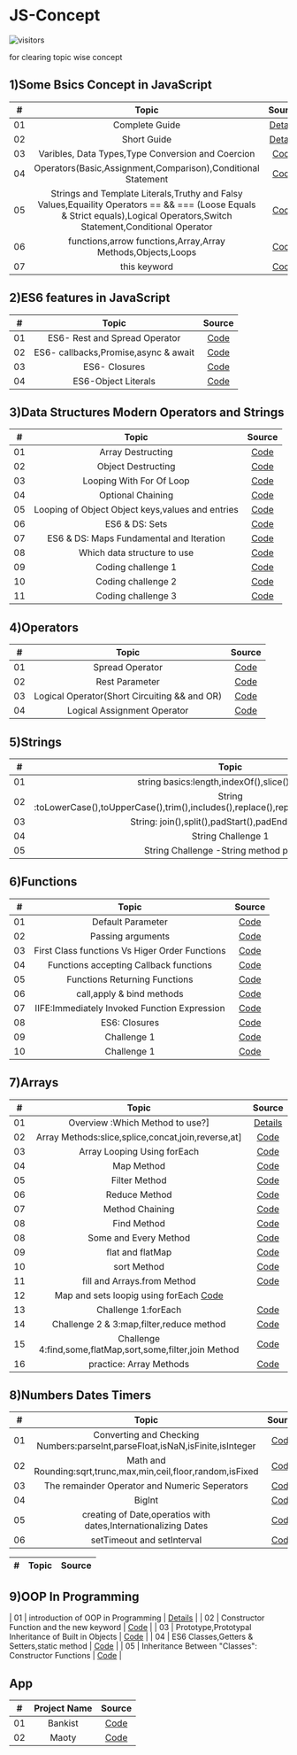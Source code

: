 # JS-Concept

![visitors](https://visitor-badge.glitch.me/badge?page_id=lokeshjawale96.Js-Concept)

for clearing topic wise concept

## 1)Some Bsics Concept in JavaScript

|  #  |            Topic             | Source |
| :-: | :----------------------------: | :-------: |
| 01  |     Complete Guide      | [Details](./Fundamentals-Part_1/README.MD) |  
| 02  |     Short Guide      | [Details](./Fundamentals-Part_1/starter/SHORTINFO.MD) |
| 03  |     Varibles, Data Types,Type Conversion and Coercion   | [Code](./Fundamentals-Part_1/starter/basic1.js)  |
| 04  |     Operators(Basic,Assignment,Comparison),Conditional Statement     | [Code](./Fundamentals-Part_1/starter/basic2.js) |
| 05  |     Strings and Template Literals,Truthy and Falsy Values,Equaility Operators == && === (Loose Equals & Strict equals),Logical Operators,Switch Statement,Conditional Operator     | [Code](./Fundamentals-Part_1/final/script.js)  |
| 06  |     functions,arrow functions,Array,Array Methods,Objects,Loops    | [Code](./Fundamental_Part_2/final/script.js) |
| 07  |     this keyword     | [Code](./this%20keyword/this.js) |



## 2)ES6 features in JavaScript

|  #  |            Topic             | Source |
| :-: | :----------------------------: | :-------: |
| 01  |     ES6- Rest and Spread Operator      | [Code](./ES6/restAndSpread.js) |  
| 02  |     ES6- callbacks,Promise,async & await      | [Code](./ES6/callbackPromiseAsyncAwait.js) |
| 03  |     ES6- Closures   | [Code](./ES6/closure.js)  |
| 04  |     ES6-Object Literals     | [Code](./ES6/objectLiterals.js) |


## 3)Data Structures Modern Operators and Strings

|  #  |            Topic             | Source |
| :-: | :----------------------------: | :-------: |
| 01  |     Array Destructing      | [Code](./Data-Structures-Operators-strings/DS/arrayDestructing.js) |  
| 02  |     Object Destructing      | [Code](./Data-Structures-Operators-strings/DS/objectDestructing.js) |
| 03  |     Looping With For Of Loop   | [Code](./Data-Structures-Operators-strings/DS/LoopingForOfLoop.js)  |
| 04  |     Optional Chaining     | [Code](./Data-Structures-Operators-strings/DS/optionalChaining.js) |
| 05  |     Looping of Object Object keys,values and entries   | [Code](./Data-Structures-Operators-strings/DS/loopingObjects.js)  |
| 06  |     ES6 & DS: Sets     | [Code](./Data-Structures-Operators-strings/DS/sets.js) |
| 07  |     ES6 & DS: Maps Fundamental and Iteration   | [Code](./Data-Structures-Operators-strings/DS/maps.js)  |
| 08  |     Which data structure to use     | [Code](./Data-Structures-Operators-strings/DS/Which%20data%20structure%20is%20use.md) |
| 09  |     Coding challenge 1   | [Code](./Data-Structures-Operators-strings/DS/codingChallenge1.js)  |
| 10  |     Coding challenge 2     | [Code](./Data-Structures-Operators-strings/DS/codingChallenge2.js) |
| 11  |     Coding challenge 3   | [Code](./Data-Structures-Operators-strings/DS/challenge3.js)  |


## 4)Operators

|  #  |            Topic             | Source |
| :-: | :----------------------------: | :-------: |
| 01  |     Spread Operator   | [Code](./Data-Structures-Operators-strings/Operators/spreadOperator.js)  |
| 02  |     Rest Parameter     | [Code](./Data-Structures-Operators-strings/Operators/restPatternAndParameter.js) |
| 03  |     Logical Operator(Short Circuiting && and OR)    | [Code](./Data-Structures-Operators-strings/Operators/shortCircuiting.js)  |
| 04  |     Logical Assignment Operator     | [Code](./Data-Structures-Operators-strings/Operators/logicalAssignmentOperator.js) |


## 5)Strings

|  #  |            Topic             | Source |
| :-: | :----------------------------: | :-------: |
| 01  |     string basics:length,indexOf(),slice() method   | [Code](./Data-Structures-Operators-strings/strings/string.js)  |
| 02  |     String :toLowerCase(),toUpperCase(),trim(),includes(),replace(),replaceAll(),startsWith(),endsWith()]     | [Code](./Data-Structures-Operators-strings/strings/string-part1.js) |
| 03  |     String: join(),split(),padStart(),padEnd(),repeat()   | [Code](./Data-Structures-Operators-strings/strings/string-part2.js)  |
| 04  |     String Challenge 1     | [Code](./Data-Structures-Operators-strings/strings/string-challenge.js) |
| 05  |     String Challenge -String method practice   | [Code](./Data-Structures-Operators-strings/strings/string-part1.js)  |



## 6)Functions

|  #  |            Topic             | Source |
| :-: | :----------------------------: | :-------: |
| 01  |     Default Parameter   | [Code](./Functions/starter/defaultParameter.js)  |
| 02  |     Passing arguments     | [Code](./Functions/starter/functionPassing.js) |
| 03  |     First Class functions Vs Higer Order Functions   | [Code](./Functions/starter/functionCalled.js)  |
| 04  |     Functions accepting Callback functions    | [Code](./Functions/starter/functionWithCallbackfunc.js) |
| 05  |     Functions Returning Functions   | [Code](./Functions/starter/funRetFun.js)  |
| 06  |     call,apply & bind methods     | [Code](./Functions/starter/callAndApplyAndBind.js) |
| 07  |     IIFE:Immediately Invoked Function Expression   | [Code](./Functions/starter/invokedFun.js)  |
| 08  |     ES6: Closures     | [Code](./Functions/starter/closures.js) |
| 09  |     Challenge 1   | [Code](./Functions/starter/challenge1.js)  |
| 10  |     Challenge 1    | [Code](./Functions/starter/challenge2.js) |


## 7)Arrays

|  #  |            Topic             | Source |
| :-: | :----------------------------: | :-------: |
| 01  |     Overview :Which Method to use?]   | [Details](./Arrays/readme.md)  |
| 02  |     Array Methods:slice,splice,concat,join,reverse,at]   | [Code](./Arrays/Array-stuff/arrayMethods.js)  |
| 03  |     Array Looping Using forEach   | [Code](./Arrays/Array-stuff/arrayLoopingforEach.js)  |
| 04  |     Map Method   | [Code](./Arrays/Array-stuff/mapMethod.js)  |
| 05  |     Filter Method   | [Code](./Arrays/Array-stuff/filter.js)  |
| 06  |     Reduce Method  | [Code](./Arrays/Array-stuff/reduce.js)  |
| 07  |     Method Chaining   | [Code](./Arrays/Array-stuff/methodChaining.js)  |
| 08  |     Find Method   | [Code](./Arrays/Array-stuff/find.js)  |
| 08  |     Some and Every Method   | [Code](./Arrays/Array-stuff/someAndEvery.js)  |
| 09  |     flat and flatMap   | [Code](./Arrays/Array-stuff/flatAndFlatMAP.js)  |
| 10  |     sort Method  | [Code](./Arrays/Array-stuff/sortingArrays.js)  |
| 11  |     fill and Arrays.from Method  | [Code](./Arrays/Array-stuff/fillAndArraysFrom.js)  |
| 12  |     Map and sets loopig using forEach     [Code](./Arrays/Array-stuff/forEachMapsAndSets.js)  |
| 13  |     Challenge 1:forEach   | [Code](./Arrays/challenge/challenge1.js)  |
| 14  |     Challenge 2 & 3:map,filter,reduce method   | [Code](./Arrays/challenge/challenge2.js)  |
| 15  |     Challenge 4:find,some,flatMap,sort,some,filter,join Method   | [Code](./Arrays/challenge/challenge4.js)  |
| 16  |     practice: Array Methods   | [Code](./Arrays/practice.js)  |


## 8)Numbers Dates Timers

|  #  |            Topic             | Source |
| :-: | :----------------------------: | :-------: |
| 01  |     Converting and Checking Numbers:parseInt,parseFloat,isNaN,isFinite,isInteger   | [Code](./Numbers-Dates-Timers-Bankist/Numbers/number1.js)  |
| 02  |     Math and Rounding:sqrt,trunc,max,min,ceil,floor,random,isFixed   | [Code](./Numbers-Dates-Timers-Bankist/Numbers/number2.js)  |
| 03  |     The remainder Operator and Numeric Seperators   | [Code](./Numbers-Dates-Timers-Bankist/Numbers/number3.js)  |
| 04  |     BigInt   | [Code](./Numbers-Dates-Timers-Bankist/Numbers/number4.js)  |
| 05  |     creating of Date,operatios with dates,Internationalizing Dates   | [Code](./Numbers-Dates-Timers-Bankist/Dates/date.js)  |
| 06  |     setTimeout and setInterval   | [Code](./Numbers-Dates-Timers-Bankist/Numbers/setTimeoutAndsetInterval.js)  |


|  #  |            Topic             | Source |
| :-: | :----------------------------: | :-------: |
## 9)OOP In Programming

| 01  |     introduction of OOP in Programming   | [Details](./OOP-In-Programming/Readme.md)  |
| 02  |     Constructor Function and the new keyword   | [Code](./OOP-In-Programming/constructorFunctions.js)  |
| 03  |     Prototype,Prototypal Inheritance of Built in Objects   | [Code](./OOP-In-Programming/prototypes.js)  |
| 04  |     ES6 Classes,Getters & Setters,static method   | [Code](./OOP-In-Programming/es6Classes.js)  |
| 05  |     Inheritance Between "Classes": Constructor Functions   | [Code](./OOP-In-Programming/inheritance.js)  |



## App

|  #  |            Project Name             | Source |
| :-: | :----------------------------: | :-------: |
| 01  |     Bankist   | [Code](./bankist/bankist.js)  |
| 02  |     Maoty   | [Code](./Mapty/script.js)  |
